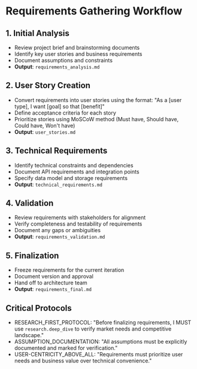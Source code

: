 # Requirements Gathering Workflow

## 1. Initial Analysis
- Review project brief and brainstorming documents
- Identify key user stories and business requirements
- Document assumptions and constraints
- **Output**: `requirements_analysis.md`

## 2. User Story Creation
- Convert requirements into user stories using the format: "As a [user type], I want [goal] so that [benefit]"
- Define acceptance criteria for each story
- Prioritize stories using MoSCoW method (Must have, Should have, Could have, Won't have)
- **Output**: `user_stories.md`

## 3. Technical Requirements
- Identify technical constraints and dependencies
- Document API requirements and integration points
- Specify data model and storage requirements
- **Output**: `technical_requirements.md`

## 4. Validation
- Review requirements with stakeholders for alignment
- Verify completeness and testability of requirements
- Document any gaps or ambiguities
- **Output**: `requirements_validation.md`

## 5. Finalization
- Freeze requirements for the current iteration
- Document version and approval
- Hand off to architecture team
- **Output**: `requirements_final.md`

## Critical Protocols
- RESEARCH_FIRST_PROTOCOL: "Before finalizing requirements, I MUST use `research.deep_dive` to verify market needs and competitive landscape."
- ASSUMPTION_DOCUMENTATION: "All assumptions must be explicitly documented and marked for verification."
- USER-CENTRICITY_ABOVE_ALL: "Requirements must prioritize user needs and business value over technical convenience."
